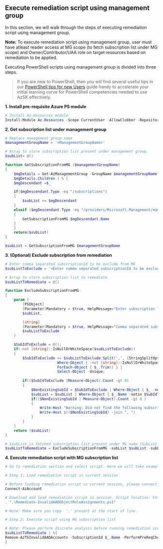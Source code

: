 ## Execute remediation script using management group

In this section, we will walk through the steps of executing remediation script using management group. 

**Note:** To execute remediation script using management group, user must have atleast reader access at MG scope (to fetch subscription list under MG scope) and Owner/Contributor/UAA role on target resources based on remediation to be applied.

Executing PowerShell scripts using management group is divided into three steps. 

> If you are new to PowerShell, then you will find several useful tips in our [PowerShell tips for new Users](https://github.com/azsk/DevOpsKit-docs/tree/master/00b-Getting-Started) guide 
> handy to accelerate your initial learning curve for PowerShell competencies needed to use AzSK effectively.

**1. Install pre-requisite Azure PS module**

``` PowerShell
# Install Az.Resources module
Install-Module Az.Resources -Scope CurrentUser -AllowClobber -Repository PSGallery
```

**2. Get subscription list under management group**

``` PowerShell
# Replace management group name
$managementGroupName = '<ManagementGroupName>'

# Array to store subscription list present under management group.
$subList= @()

function GetSubscriptionFromMG ($managementGroupName)
{
    $mgDetails = Get-AzManagementGroup -GroupName $managementGroupName -Expand -Recurse
    $mgDetails.Children | % {
    $mgDescendant =$_

    if($mgDescendant.Type -eq "/subscriptions")
    {
        $subList += $mgDescendant
    }
    elseif ($mgDescendant.Type -eq "/providers/Microsoft.Management/managementGroups")
    {
        GetSubscriptionFromMG $mgDescendant.Name
    }
    }
    return($subList)
}

$subList = GetSubscriptionFromMG $managementGroupName
```

**3. (Optional) Exclude subscription from remediation**
``` PowerShell
# Enter comma separated subscriptionId to be exclude from MG
$subListToExclude = '<Enter comma separated subscriptionId to be exclude from MG>'

# Array to store subscription list to remediate.
$subListToRemediate = @()

function ExcludeSubscriptionFromMG
{
    param (
        [PSObject]
        [Parameter(Mandatory = $true, HelpMessage="Enter subscription list fetched from MG")]
        $subList,

        [string]
        [Parameter(Mandatory = $true, HelpMessage="Comma separated subscriptionId which need to be exclude from remediation")]
        $subListToExclude
    )

    $SubIdToExclude = @();
	if(-not [string]::IsNullOrWhiteSpace($subListToExclude))
	{
		$SubIdToExclude += $subListToExclude.Split(',', [StringSplitOptions]::RemoveEmptyEntries) | 
						Where-Object { -not [string]::IsNullOrWhiteSpace($_) } |
						ForEach-Object { $_.Trim() } |
						Select-Object -Unique;
            
        if(($SubIdToExclude |Measure-Object).Count -gt 0)
        {
            $NonExistingSubId = $SubIdToExclude | Where-Object { $_ -notin $subList.Name }
            $subList = $subList | Where-Object { $_.Name -notin $SubIdToExclude }   
            if(($NonExistingSubId | Measure-Object).Count -gt 0 )
			{
				Write-Host "Warning: Did not find the following subscriptionId in given MG name for exclusion:" -ForegroundColor Yellow
				Write-Host $(($NonExistingSubId) -join ", ")
			}	
        }
	}
    return ($subList)
}

# $subList is fetched subscription list present under MG name (SubList fetched from step 3)
$subListToRemediate = ExcludeSubscriptionFromMG -subList $subList -subListToExclude $subListToExclude
```

**4. Execute remediation script with MG subscription list**

``` PowerShell
# Go to remediation section and select script. Here we will take example of deprecated account.

# Step 1: Load remediation script in current session

# Before loading remediation script in current session, please connect to AzAccount
Connect-AzAccount

# Download and load remediation script in session. Script location: https://aka.ms/azts-docs/rscript/Azure_Subscription_AuthZ_Remove_Deprecated_Accounts
. ".\Remediate-InvalidAADObjectRoleAssignments.ps1"

# Note: Make sure you copy  '.' present at the start of line.

# Step 2: Execute script using MG subscription list

# Note: Please perform discrete analysis before running remediation script using management groups.
$subListToRemediate | %{
Remove-AzTSInvalidAADAccounts -SubscriptionId $_.Name -PerformPreReqCheck: $true
}

```
